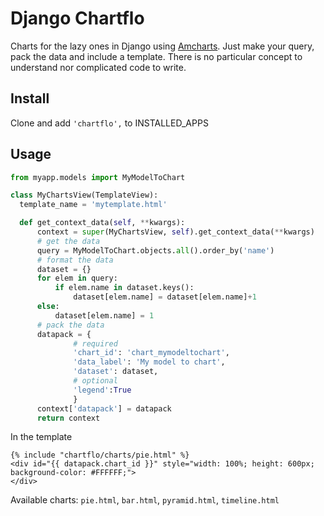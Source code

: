 Django Chartflo
===============

Charts for the lazy ones in Django using [Amcharts](https://www.amcharts.com). Just make your query, pack the data and include a template. 
There is no particular concept to understand nor complicated code to write.

Install
--------------

Clone and add `'chartflo',` to INSTALLED_APPS

Usage
--------------

  ```python
from myapp.models import MyModelToChart

class MyChartsView(TemplateView):
    template_name = 'mytemplate.html'

    def get_context_data(self, **kwargs):
        context = super(MyChartsView, self).get_context_data(**kwargs)
        # get the data
        query = MyModelToChart.objects.all().order_by('name')
        # format the data
        dataset = {}
        for elem in query:
        	if elem.name in dataset.keys():
        		dataset[elem.name] = dataset[elem.name]+1
        else:
        	dataset[elem.name] = 1
        # pack the data
        datapack = {
        		# required
        		'chart_id': 'chart_mymodeltochart',
        		'data_label': 'My model to chart', 
        		'dataset': dataset, 
        		# optional
        		'legend':True
        		}
        context['datapack'] = datapack
        return context
  ```
In the template

   ```django
{% include "chartflo/charts/pie.html" %}
<div id="{{ datapack.chart_id }}" style="width: 100%; height: 600px; background-color: #FFFFFF;">
</div>
   ```
Available charts: `pie.html`, `bar.html`, `pyramid.html`, `timeline.html`

